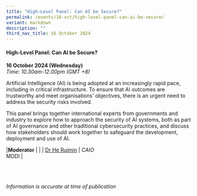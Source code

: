 ```yaml
---
title: "High–Level Panel: Can AI be Secure?"
permalink: /events/16-oct/high-level-panel-can-ai-be-secure/
variant: markdown
description: ""
third_nav_title: 16 October 2024
---
```

#### **High-Level Panel: Can AI be Secure?**

**16 October 2024 (Wednesday)**  
*Time: 10.30am-12.00pm (GMT +8)*

Artificial Intelligence (AI) is being adopted at an increasingly rapid pace, including in critical infrastructure. To ensure that AI outcomes are trustworthy and meet organisations’ objectives, there is an urgent need to address the security risks involved. 

This panel brings together international experts from governments and industry to explore how to approach the security of AI systems, both as part of AI governance and other traditional cybersecurity practices, and discuss how stakeholders should work together to safeguard the development, deployment and use of AI. 

|**Moderator**          |                                                              |
| [Dr He Ruimin](/speakers/dr-he-ruimin/)  | *CAIO* <br>MDDI      |

<br><br><br>
*Information is accurate at time of publication*